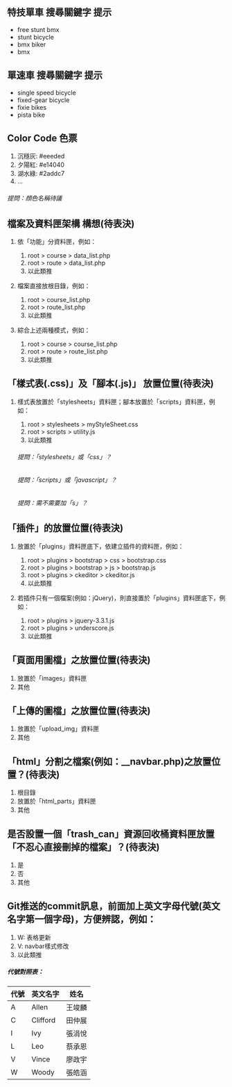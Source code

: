 ## 特技單車 搜尋關鍵字 提示
- free stunt bmx
- stunt bicycle
- bmx biker
- bmx

## 單速車 搜尋關鍵字 提示
- single speed bicycle
- fixed-gear bicycle
- fixie bikes
- pista bike

## Color Code 色票
1. 沉穩灰: #eeeded
2. 夕陽紅: #e14040
3. 湖水綠: #2addc7
4. ...

###### 提問：顔色名稱待議 

## 檔案及資料匣架構 構想(待表決)
1. 依「功能」分資料匣，例如：
    1. root > course > data_list.php
    2. root > route > data_list.php
    3. 以此類推
    
2. 檔案直接放根目錄，例如：
    1. root > course_list.php
    2. root > route_list.php
    3. 以此類推
    
3. 綜合上述兩種模式，例如：
    1. root > course > course_list.php
    2. root > route > route_list.php
    3. 以此類推

## 「樣式表(.css)」及「腳本(.js)」 放置位置(待表決)
1. 樣式表放置於「stylesheets」資料匣；腳本放置於「scripts」資料匣，例如：

    1. root > stylesheets > myStyleSheet.css
    2. root > scripts > utility.js
    3. 以此類推
    ###### 提問：「stylesheets」或「css」？
    ###### 提問：「scripts」或「javascript」？
    ###### 提問：需不需要加「s」？

## 「插件」的放置位置(待表決)
1. 放置於「plugins」資料匣底下，依建立插件的資料匣，例如：
    1. root > plugins > bootstrap > css > bootstrap.css
    2. root > plugins > bootstrap > js > bootstrap.js
    3. root > plugins > ckeditor > ckeditor.js
    4. 以此類推
    
2. 若插件只有一個檔案(例如：jQuery)，則直接置於「plugins」資料匣底下，例如：
    1. root > plugins > jquery-3.3.1.js
    2. root > plugins > underscore.js
    3. 以此類推
    
## 「頁面用圖檔」之放置位置(待表決)
1. 放置於「images」資料匣
2. 其他

## 「上傳的圖檔」之放置位置(待表決)
1. 放置於「upload_img」資料匣
2. 其他


## 「html」分割之檔案(例如：__navbar.php)之放置位置？(待表決)
1. 根目錄
2. 放置於「html_parts」資料匣
3. 其他

## 是否設置一個「trash_can」資源回收桶資料匣放置「不忍心直接刪掉的檔案」？(待表決)
1. 是
2. 否
3. 其他

## Git推送的commit訊息，前面加上英文字母代號(英文名字第一個字母)，方便辨認，例如：
1. W: 表格更新
2. V: navbar樣式修改
3. 以此類推

##### 代號對照表： 
| 代號 | 英文名字 | 姓名 |
|------|----------|--------|
| A | Allen | 王竣麟 |
| C | Clifford | 田仲展 |
| I | Ivy | 張涓悅 |
| L | Leo | 蔡承恩 |
| V | Vince | 廖政宇 |
| W | Woody | 張皓涵 |
  
    

